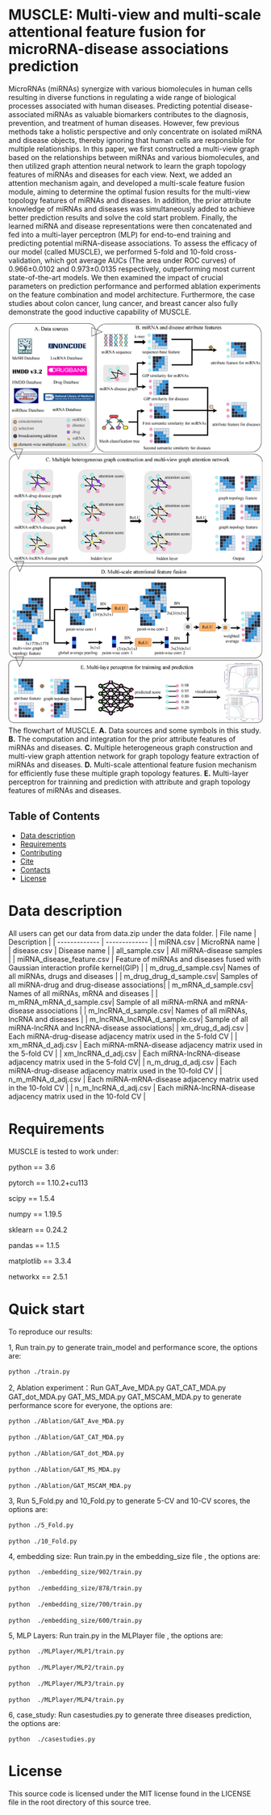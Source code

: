 # MUSCLE: Multi-view and multi-scale attentional feature fusion for microRNA-disease associations prediction
MicroRNAs (miRNAs) synergize with various biomolecules in human cells resulting in diverse functions in regulating a wide range of biological processes associated with human diseases. Predicting potential disease-associated miRNAs as valuable biomarkers contributes to the diagnosis, prevention, and treatment of human diseases. However, few previous methods take a holistic perspective and only concentrate on isolated miRNA and disease objects, thereby ignoring that human cells are responsible for multiple relationships. In this paper, we first constructed a multi-view graph based on the relationships between miRNAs and various biomolecules, and then utilized graph attention neural network to learn the graph topology features of miRNAs and diseases for each view. Next, we added an attention mechanism again, and developed a multi-scale feature fusion module, aiming to determine the optimal fusion results for the multi-view topology features of miRNAs and diseases. In addition, the prior attribute knowledge of miRNAs and diseases was simultaneously added to achieve better prediction results and solve the cold start problem. Finally, the learned miRNA and disease representations were then concatenated and fed into a multi-layer perceptron (MLP) for end-to-end training and predicting potential miRNA-disease associations. To assess the efficacy of our model (called MUSCLE), we performed 5-fold and 10-fold cross-validation, which got average AUCs (The area under ROC curves) of 0.966±0.0102 and 0.973±0.0135 respectively, outperforming most current state-of-the-art models. We then examined the impact of crucial parameters on prediction performance and performed ablation experiments on the feature combination and model architecture. Furthermore, the case studies about colon cancer, lung cancer, and breast cancer also fully demonstrate the good inductive capability of MUSCLE.

![image](https://github.com/zht-code/MUSCLE/blob/main/IMG/liuchengtu.png)
The flowchart of MUSCLE. **A.** Data sources and some symbols in this study. **B.** The computation and integration for the prior attribute features of miRNAs and diseases. **C.** Multiple heterogeneous graph construction and multi-view graph attention network for graph topology feature extraction of miRNAs and diseases. **D.** Multi-scale attentional feature fusion mechanism for efficiently fuse these multiple graph topology features. **E.** Multi-layer perceptron for trainning and prediction with attribute and graph topology features of miRNAs and diseases.

## Table of Contents

- [Data description](#Data-description)
- [Requirements](#requirements)
- [Contributing](#contributing)
- [Cite](#cite)
- [Contacts](#contacts)
- [License](#license)


# Data description
All users can get our data from data.zip under the data folder.
| File name  | Description |
| ------------- | ------------- |
| miRNA.csv    | MicroRNA name  |
| disease.csv  | Disease name   |
| all_sample.csv  | All miRNA-disease samples  |
| miRNA_disease_feature.csv | Feature of miRNAs and diseases fused with Gaussian interaction profile kernel(GIP) |
| m_drug_d_sample.csv| Names of all miRNAs, drugs and diseases | 
| m_drug_drug_d_sample.csv|  Samples of all miRNA-drug and drug-disease associations| 
| m_mRNA_d_sample.csv| Names of all miRNAs, mRNA and diseases | 
| m_mRNA_mRNA_d_sample.csv|  Sample of all miRNA-mRNA and mRNA-disease associations | 
| m_lncRNA_d_sample.csv| Names of all miRNAs, lncRNA and diseases | 
| m_lncRNA_lncRNA_d_sample.csv|  Sample of all miRNA-lncRNA and lncRNA-disease associations| 
| xm_drug_d_adj.csv |  Each miRNA-drug-disease adjacency matrix used in the 5-fold CV | 
| xm_mRNA_d_adj.csv |  Each miRNA-mRNA-disease adjacency matrix used in the 5-fold CV | 
| xm_lncRNA_d_adj.csv |  Each miRNA-lncRNA-disease adjacency matrix used in the 5-fold CV|
| n_m_drug_d_adj.csv |  Each miRNA-drug-disease adjacency matrix used in the 10-fold CV | 
| n_m_mRNA_d_adj.csv |  Each miRNA-mRNA-disease adjacency matrix used in the 10-fold CV | 
| n_m_lncRNA_d_adj.csv | Each miRNA-lncRNA-disease adjacency matrix used in the 10-fold CV |

# Requirements
MUSCLE is tested to work under:

python == 3.6

pytorch == 1.10.2+cu113

scipy == 1.5.4

numpy == 1.19.5

sklearn == 0.24.2

pandas == 1.1.5

matplotlib == 3.3.4

networkx == 2.5.1
# Quick start
To reproduce our results:


1, Run train.py to generate train_model and performance score, the options are:
```
python ./train.py
```
2, Ablation experiment：Run GAT_Ave_MDA.py GAT_CAT_MDA.py GAT_dot_MDA.py GAT_MS_MDA.py GAT_MSCAM_MDA.py to generate performance score for everyone, the options are:
```
python ./Ablation/GAT_Ave_MDA.py

python ./Ablation/GAT_CAT_MDA.py

python ./Ablation/GAT_dot_MDA.py

python ./Ablation/GAT_MS_MDA.py

python ./Ablation/GAT_MSCAM_MDA.py
```
3, Run 5_Fold.py and 10_Fold.py to generate 5-CV and 10-CV scores, the options are:
```
python ./5_Fold.py

python ./10_Fold.py
```
4, embedding size: Run train.py in the embedding_size file , the options are:
```
python  ./embedding_size/902/train.py

python  ./embedding_size/878/train.py

python  ./embedding_size/700/train.py

python  ./embedding_size/600/train.py
```
5, MLP Layers: Run train.py in the MLPlayer file , the options are:
```
python  ./MLPlayer/MLP1/train.py

python  ./MLPlayer/MLP2/train.py

python  ./MLPlayer/MLP3/train.py

python  ./MLPlayer/MLP4/train.py
```
6, case_study: Run casestudies.py to generate three diseases prediction, the options are:
```
python  ./casestudies.py
```
# License
This source code is licensed under the MIT license found in the LICENSE file in the root directory of this source tree.

